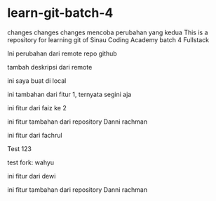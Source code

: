 # learn-git-batch-4


changes changes changes mencoba perubahan yang kedua This is a repository for learning git of Sinau Coding Academy 
batch 4 Fullstack

Ini perubahan dari remote repo github

tambah deskripsi dari remote

ini saya buat di local

ini tambahan dari fitur 1, ternyata segini aja

ini fitur dari faiz ke 2


ini fitur tambahan dari repository Danni rachman

ini fitur dari fachrul

Test 123

test fork: wahyu

ini fitur dari dewi

ini fitur tambahan dari repository Danni rachman

